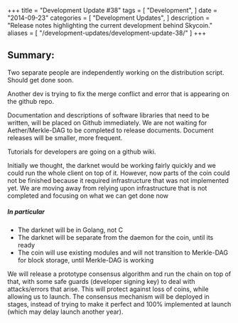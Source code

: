 +++
title = "Development Update #38"
tags = [
    "Development",
]
date = "2014-09-23"
categories = [
    "Development Updates",
]
description = "Release notes highlighting the current development behind Skycoin."
aliases = [
	"/development-updates/development-update-38/"
]
+++

## Summary:

Two separate people are independently working on the distribution script. Should get done soon.

Another dev is trying to fix the merge conflict and error that is appearing on the github repo.

Documentation and descriptions of software libraries that need to be written, will be placed on Github immediately. We are not waiting for Aether/Merkle-DAG to be completed to release documents. Document releases will be smaller, more frequent.

Tutorials for developers are going on a github wiki.

Initially we thought, the darknet would be working fairly quickly and we could run the whole client on top of it. However, now parts of the coin could not be finished because it required infrastructure that was not implemented yet. We are moving away from relying upon infrastructure that is not completed and focusing on what we can get done now

##### In particular
- The darknet will be in Golang, not C
- The darknet will be separate from the daemon for the coin, until its ready
- The coin will use existing modules and will not transition to Merkle-DAG for block storage, until Merkle-DAG is working

We will release a prototype consensus algorithm and run the chain on top of that, with some safe guards (developer signing key) to deal with attacks/errors that arise. This will protect against loss of coins, while allowing us to launch. The consensus mechanism will be deployed in stages, instead of trying to make it perfect and 100% implemented at launch (which may delay launch another year).

